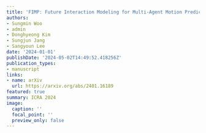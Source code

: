 ```yaml
---
title: 'FIMP: Future Interaction Modeling for Multi-Agent Motion Prediction'
authors:
- Sungmin Woo
- admin
- Donghyeong Kim
- Sungjun Jang
- Sangyoun Lee
date: '2024-01-01'
publishDate: '2024-05-02T14:49:52.418256Z'
publication_types:
- manuscript
links:
- name: arXiv
  url: https://arxiv.org/abs/2401.16189
featured: true
summary: ICRA 2024
image:
  caption: ''
  focal_point: ''
  preview_only: false
---
```

